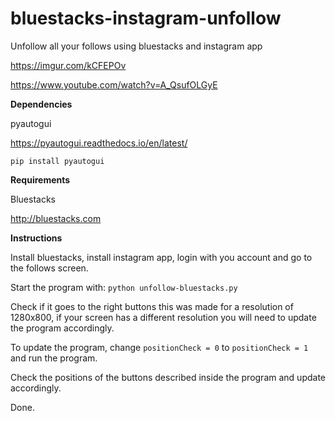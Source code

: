 # bluestacks-instagram-unfollow
Unfollow all your follows using bluestacks and instagram app

https://imgur.com/kCFEPOv

https://www.youtube.com/watch?v=A_QsufOLGyE


**Dependencies**

pyautogui

https://pyautogui.readthedocs.io/en/latest/

```pip install pyautogui```


**Requirements**

Bluestacks

http://bluestacks.com


**Instructions**

Install bluestacks, install instagram app, login with you account and go to the follows screen.

Start the program with:
```python unfollow-bluestacks.py```

Check if it goes to the right buttons this was made for a resolution of 1280x800, if your screen has a different resolution you will need to update the program accordingly.

To update the program, change ```positionCheck = 0``` to ```positionCheck = 1``` and run the program.

Check the positions of the buttons described inside the program and update accordingly.

Done.
